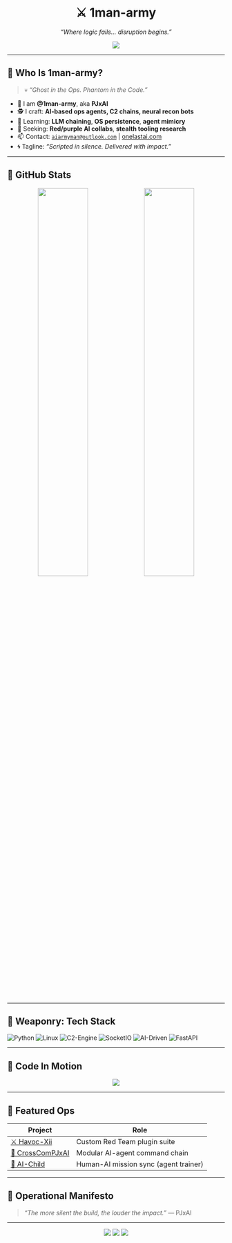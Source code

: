 <h1 align="center">⚔️ 1man-army</h1>
<p align="center"><i>“Where logic fails... disruption begins.”</i></p>

<p align="center">
  <img src="https://readme-typing-svg.demolab.com?font=Fira+Code&duration=4000&pause=700&color=F70000&center=true&vCenter=true&width=435&lines=AI+%2B+Ops+%3D+Domination;Autonomous+Agents+%7C+C2+Frameworks;Adversarial+ML+%7C+Red+Team+Playbooks;Professor+Johnny+Lives..." />
</p>

---

## 👋 Who Is 1man-army?

> 💀 *“Ghost in the Ops. Phantom in the Code.”*

- 🧠 I am **@1man-army**, aka **PJxAI**
- 🕵️ I craft: **AI-based ops agents, C2 chains, neural recon bots**
- 🔬 Learning: **LLM chaining**, **OS persistence**, **agent mimicry**
- 🤝 Seeking: **Red/purple AI collabs**, **stealth tooling research**
- 📫 Contact: [`aiarmyman@outlook.com`](mailto:aiarmyman@outlook.com) | [onelastai.com](https://onelastai.com)
- 🌀 Tagline: *“Scripted in silence. Delivered with impact.”*

---

## 🧠 GitHub Stats

<p align="center">
  <img src="https://github-readme-stats.vercel.app/api?username=1man-army&show_icons=true&theme=radical" width="48%" />
  <img src="https://github-readme-streak-stats.herokuapp.com?user=1man-army&theme=radical" width="48%" />
</p>

---

## 🧪 Weaponry: Tech Stack

![Python](https://img.shields.io/badge/Python-3.x-blue?logo=python)
![Linux](https://img.shields.io/badge/Linux-root%20user-black?logo=linux)
![C2-Engine](https://img.shields.io/badge/C2%20Frameworks-Havoc%20Xii%20%7C%20PhantomNet-red)
![SocketIO](https://img.shields.io/badge/Socket.IO%20Ops-Active-blue)
![AI-Driven](https://img.shields.io/badge/AI%20Integration-Live-lightblue)
![FastAPI](https://img.shields.io/badge/API-FastAPI-green?logo=fastapi)

---

## 🔁 Code In Motion

<p align="center">
  <img src="https://github.com/1man-army/1man-army/blob/output/github-contribution-grid-snake.svg" />
</p>

---

## 📂 Featured Ops

| Project | Role |
|--------|------|
| [⚔️ Havoc-Xii](https://github.com/1man-army/Havoc-X) | Custom Red Team plugin suite |
| [🧠 CrossComPJxAI](https://github.com/1man-army/CrossComPJxAI) | Modular AI-agent command chain |
| [🤖 AI-Child](https://github.com/1man-army/AI-Child) | Human-AI mission sync (agent trainer) |

---

## 🔐 Operational Manifesto

> *“The more silent the build, the louder the impact.”* — PJxAI

---

<p align="center">
  <img src="https://img.shields.io/badge/License-MIT-blue.svg"> 
  <img src="https://img.shields.io/badge/Support-Buy%20Me%20a%20Coffee-orange?logo=buymeacoffee">
  <img src="https://img.shields.io/badge/Follow-Twitter-blue?logo=twitter">
</p>

<!---
1man-army/1man-army is a ✨ special ✨ repository because its `README.md` appears on your GitHub profile.
You can click the Preview link to take a look at your changes.
--->
